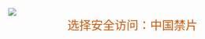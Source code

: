 <div style="width:100%;"><a href="https://aa513.tk/"><img src="https://github.com/JohnChen201502/jinpian/blob/master/logo-zgjp.png?raw=true"/></a></div>
<div style="width:100%;color:#d15704!important;font-size:24px;text-align:center;">选择安全访问：中国禁片</div>
</br>
